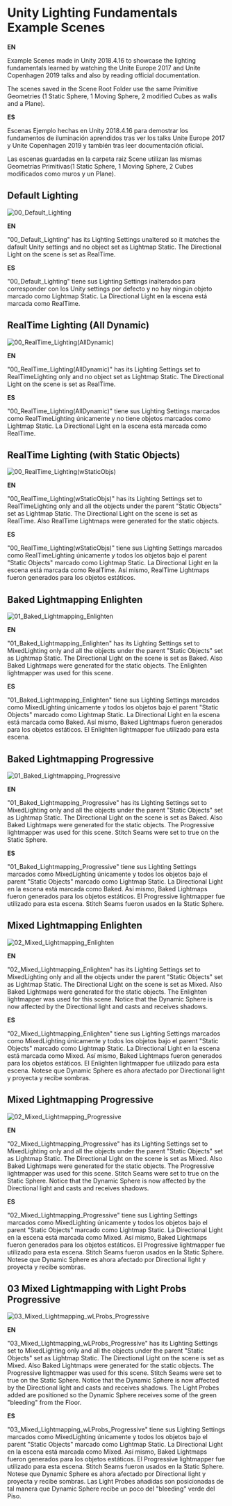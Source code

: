 # Unity Lighting Fundamentals Example Scenes

__EN__

Example Scenes made in Unity 2018.4.16 to showcase the lighting fundamentals learned by watching the Unite Europe 2017 and Unite Copenhagen 2019 talks and also by reading official documentation.

The scenes saved in the Scene Root Folder use the same Primitive Geometries (1 Static Sphere, 1 Moving Sphere, 2 modified Cubes as walls and a Plane).

__ES__

Escenas Ejemplo hechas en Unity 2018.4.16 para demostrar los fundamentos de iluminación aprendidos tras ver los talks Unite Europe 2017 y Unite Copenhagen 2019 y también tras leer documentación oficial.

Las escenas guardadas en la carpeta raiz Scene utilizan las mismas Geometrías Primitivas(1 Static Sphere, 1 Moving Sphere, 2 Cubes modificados como muros y un Plane).

## Default Lighting

![00_Default_Lighting](https://drive.google.com/uc?export=view&id=1h1ZnQO-kayrBYajmKuLfscTn6kAx-pSe)

__EN__

"00_Default_Lighting" has its Lighting Settings unaltered so it matches the dafault Unity settings and no object set as Lightmap Static. The Directional Light on the scene is set as RealTime.

__ES__

"00_Default_Lighting" tiene sus Lighting Settings inalterados para corresponder con los Unity settings por defecto y no hay ningún objeto marcado como Lightmap Static. La Directional Light en la escena está marcada como RealTime.


## RealTime Lighting (All Dynamic)

![00_RealTime_Lighting(AllDynamic)](https://drive.google.com/uc?export=view&id=1GvrpJ54Bg4nVYBE5Z2tInF0OSL2Gj4kE)

__EN__

"00_RealTime_Lighting(AllDynamic)" has its Lighting Settings set to RealTimeLighting only and no object set as Lightmap Static. The Directional Light on the scene is set as RealTime.

__ES__

"00_RealTime_Lighting(AllDynamic)" tiene sus Lighting Settings marcados como RealTimeLighting únicamente y no tiene objetos marcados como Lightmap Static. La Directional Light en la escena está marcada como RealTime.


## RealTime Lighting (with Static Objects)

![00_RealTime_Lighting(wStaticObjs)](https://drive.google.com/uc?export=view&id=12kVbgamI9_e_Bd4_jR4mE03mTLRMoKNF)

__EN__

"00_RealTime_Lighting(wStaticObjs)" has its Lighting Settings set to RealTimeLighting only and all the objects under the parent "Static Objects" set as Lightmap Static. The Directional Light on the scene is set as RealTime. Also RealTime Lightmaps were generated for the static objects.

__ES__

"00_RealTime_Lighting(wStaticObjs)" tiene sus Lighting Settings marcados como RealTimeLighting únicamente y todos los objetos bajo el parent "Static Objects" marcado como Lightmap Static. La Directional Light en la escena está marcada como RealTime. Así mismo, RealTime Lightmaps fueron generados para los objetos estáticos.

## Baked Lightmapping Enlighten

![01_Baked_Lightmapping_Enlighten](https://drive.google.com/uc?export=view&id=1aBHzBOk2NGFrCYa6gQsp0qh1T39mahbM)

__EN__

"01_Baked_Lightmapping_Enlighten" has its Lighting Settings set to MixedLighting only and all the objects under the parent "Static Objects" set as Lightmap Static. The Directional Light on the scene is set as Baked. Also Baked Lightmaps were generated for the static objects. The Enlighten lightmapper was used for this scene.

__ES__

"01_Baked_Lightmapping_Enlighten" tiene sus Lighting Settings marcados como MixedLighting únicamente y todos los objetos bajo el parent "Static Objects" marcado como Lightmap Static. La Directional Light en la escena está marcada como Baked. Así mismo, Baked Lightmaps fueron generados para los objetos estáticos. El Enlighten lightmapper fue utilizado para esta escena.

## Baked Lightmapping Progressive

![01_Baked_Lightmapping_Progressive](https://drive.google.com/uc?export=view&id=1rCvBAed1G1AX3RRWZcSxwZiMHbia_wHr)

__EN__

"01_Baked_Lightmapping_Progressive" has its Lighting Settings set to MixedLighting only and all the objects under the parent "Static Objects" set as Lightmap Static. The Directional Light on the scene is set as Baked. Also Baked Lightmaps were generated for the static objects. The Progressive lightmapper was used for this scene. Stitch Seams were set to true on the Static Sphere.

__ES__

"01_Baked_Lightmapping_Progressive" tiene sus Lighting Settings marcados como MixedLighting únicamente y todos los objetos bajo el parent "Static Objects" marcado como Lightmap Static. La Directional Light en la escena está marcada como Baked. Así mismo, Baked Lightmaps fueron generados para los objetos estáticos. El Progressive lightmapper fue utilizado para esta escena. Stitch Seams fueron usados en la Static Sphere.

## Mixed Lightmapping Enlighten

![02_Mixed_Lightmapping_Enlighten](https://drive.google.com/uc?export=view&id=1ki4XUvQFd1Yk3c-dUr9C5tvv7MQ8M3d2)

__EN__

"02_Mixed_Lightmapping_Enlighten" has its Lighting Settings set to MixedLighting only and all the objects under the parent "Static Objects" set as Lightmap Static. The Directional Light on the scene is set as Mixed. Also Baked Lightmaps were generated for the static objects. The Enlighten lightmapper was used for this scene. Notice that the Dynamic Sphere is now affected by the Directional light and casts and receives shadows.

__ES__

"02_Mixed_Lightmapping_Enlighten" tiene sus Lighting Settings marcados como MixedLighting únicamente y todos los objetos bajo el parent "Static Objects" marcado como Lightmap Static. La Directional Light en la escena está marcada como Mixed. Así mismo, Baked Lightmaps fueron generados para los objetos estáticos. El Enlighten lightmapper fue utilizado para esta escena. Notese que Dynamic Sphere es ahora afectado por Directional light y proyecta y recibe sombras.

## Mixed Lightmapping Progressive

![02_Mixed_Lightmapping_Progressive](https://drive.google.com/uc?export=view&id=1ae1sIrHriMcaRwjCcDLHgVIJF7qpxwTt)

__EN__

"02_Mixed_Lightmapping_Progressive" has its Lighting Settings set to MixedLighting only and all the objects under the parent "Static Objects" set as Lightmap Static. The Directional Light on the scene is set as Mixed. Also Baked Lightmaps were generated for the static objects. The Progressive lightmapper was used for this scene.  Stitch Seams were set to true on the Static Sphere. Notice that the Dynamic Sphere is now affected by the Directional light and casts and receives shadows.

__ES__

"02_Mixed_Lightmapping_Progressive" tiene sus Lighting Settings marcados como MixedLighting únicamente y todos los objetos bajo el parent "Static Objects" marcado como Lightmap Static. La Directional Light en la escena está marcada como Mixed. Así mismo, Baked Lightmaps fueron generados para los objetos estáticos. El Progressive lightmapper fue utilizado para esta escena. Stitch Seams fueron usados en la Static Sphere. Notese que Dynamic Sphere es ahora afectado por Directional light y proyecta y recibe sombras.

## 03 Mixed Lightmapping with Light Probs Progressive

![03_Mixed_Lightmapping_wLProbs_Progressive](https://drive.google.com/uc?export=view&id=18w-K3KoY3ACH7BJlUwKTL0Dp-aU0yJcF)

__EN__

"03_Mixed_Lightmapping_wLProbs_Progressive" has its Lighting Settings set to MixedLighting only and all the objects under the parent "Static Objects" set as Lightmap Static. The Directional Light on the scene is set as Mixed. Also Baked Lightmaps were generated for the static objects. The Progressive lightmapper was used for this scene.  Stitch Seams were set to true on the Static Sphere. Notice that the Dynamic Sphere is now affected by the Directional light and casts and receives shadows. The Light Probes added are positioned so the Dynamic Sphere receives some of the green "bleeding" from the Floor.

__ES__

"03_Mixed_Lightmapping_wLProbs_Progressive" tiene sus Lighting Settings marcados como MixedLighting únicamente y todos los objetos bajo el parent "Static Objects" marcado como Lightmap Static. La Directional Light en la escena está marcada como Mixed. Así mismo, Baked Lightmaps fueron generados para los objetos estáticos. El Progressive lightmapper fue utilizado para esta escena. Stitch Seams fueron usados en la Static Sphere. Notese que Dynamic Sphere es ahora afectado por Directional light y proyecta y recibe sombras. Las Light Probes añadidas son posicionadas de tal manera que Dynamic Sphere recibe un poco del "bleeding" verde del Piso.
